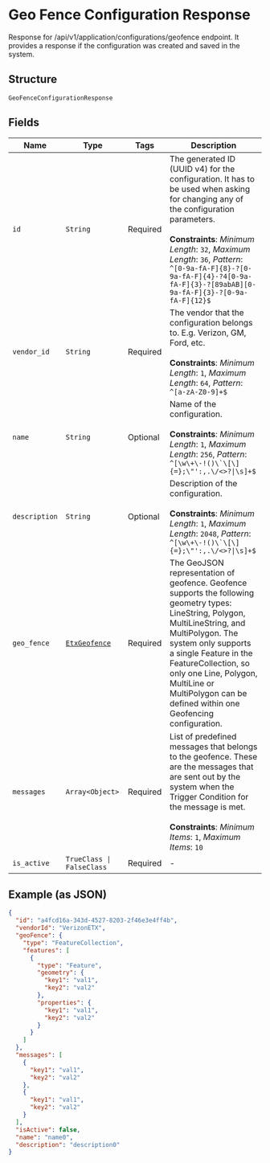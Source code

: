 
# Geo Fence Configuration Response

Response for /api/v1/application/configurations/geofence endpoint. It provides a response if the configuration was created and saved in the system.

## Structure

`GeoFenceConfigurationResponse`

## Fields

| Name | Type | Tags | Description |
|  --- | --- | --- | --- |
| `id` | `String` | Required | The generated ID (UUID v4) for the configuration. It has to be used when asking for changing any of the configuration parameters.<br><br>**Constraints**: *Minimum Length*: `32`, *Maximum Length*: `36`, *Pattern*: `^[0-9a-fA-F]{8}-?[0-9a-fA-F]{4}-?4[0-9a-fA-F]{3}-?[89abAB][0-9a-fA-F]{3}-?[0-9a-fA-F]{12}$` |
| `vendor_id` | `String` | Required | The vendor that the configuration belongs to. E.g. Verizon, GM, Ford, etc.<br><br>**Constraints**: *Minimum Length*: `1`, *Maximum Length*: `64`, *Pattern*: `^[a-zA-Z0-9]+$` |
| `name` | `String` | Optional | Name of the configuration.<br><br>**Constraints**: *Minimum Length*: `1`, *Maximum Length*: `256`, *Pattern*: ``^[\w\+\-!()\`\[\]{=};\"':,.\/<>?\|\s]+$`` |
| `description` | `String` | Optional | Description of the configuration.<br><br>**Constraints**: *Minimum Length*: `1`, *Maximum Length*: `2048`, *Pattern*: ``^[\w\+\-!()\`\[\]{=};\"':,.\/<>?\|\s]+$`` |
| `geo_fence` | [`EtxGeofence`](../../doc/models/etx-geofence.md) | Required | The GeoJSON representation of geofence. Geofence supports the following geometry types: LineString, Polygon, MultiLineString, and MultiPolygon. The system only supports a single Feature in the FeatureCollection, so only one Line, Polygon, MultiLine or MultiPolygon can be defined within one Geofencing configuration. |
| `messages` | `Array<Object>` | Required | List of predefined messages that belongs to the geofence. These are the messages that are sent out by the system when the Trigger Condition for the message is met.<br><br>**Constraints**: *Minimum Items*: `1`, *Maximum Items*: `10` |
| `is_active` | `TrueClass \| FalseClass` | Required | - |

## Example (as JSON)

```json
{
  "id": "a4fcd16a-343d-4527-8203-2f46e3e4ff4b",
  "vendorId": "VerizonETX",
  "geoFence": {
    "type": "FeatureCollection",
    "features": [
      {
        "type": "Feature",
        "geometry": {
          "key1": "val1",
          "key2": "val2"
        },
        "properties": {
          "key1": "val1",
          "key2": "val2"
        }
      }
    ]
  },
  "messages": [
    {
      "key1": "val1",
      "key2": "val2"
    },
    {
      "key1": "val1",
      "key2": "val2"
    }
  ],
  "isActive": false,
  "name": "name0",
  "description": "description0"
}
```

